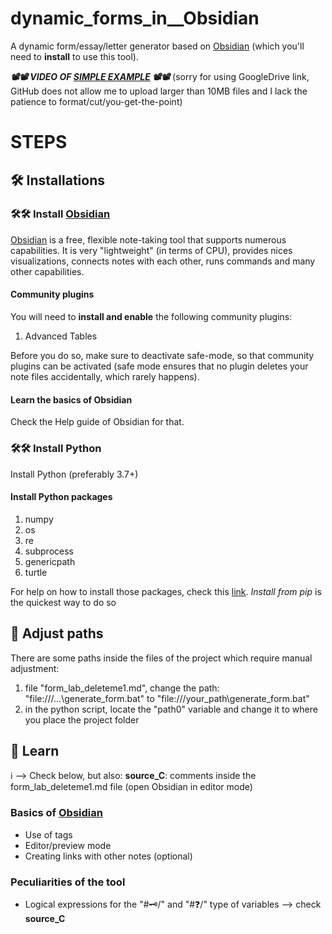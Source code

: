 # dynamic_forms_in__Obsidian
A dynamic form/essay/letter generator based on [Obsidian](https://obsidian.md/) (which you'll need to **install** to use this tool).

**_📽📽 VIDEO OF [SIMPLE EXAMPLE](https://drive.google.com/file/d/1bAL7fB533kJPgGvDSwcS1tzJrEs7ko5a/view?usp=sharing) 📽📽_** (sorry for using GoogleDrive link, GitHub does not allow me to upload larger than 10MB files and I lack the patience to format/cut/you-get-the-point)


# STEPS

## 🛠 Installations

### 🛠🛠 Install [Obsidian](https://obsidian.md/)

[Obsidian](https://obsidian.md/) is a free, flexible note-taking tool that supports numerous capabilities. It is very "lightweight" (in terms of CPU), provides nices visualizations, connects notes with each other, runs commands and many other capabilities.

#### Community plugins

You will need to **install and enable** the following community plugins:

1. Advanced Tables

Before you do so, make sure to deactivate safe-mode, so that community plugins can be activated (safe mode ensures that no plugin deletes your note files accidentally, which rarely happens).

#### Learn the basics of Obsidian

Check the Help guide of Obsidian for that.

### 🛠🛠 Install Python

Install Python (preferably 3.7+)

#### Install Python packages

1. numpy
2. os
3. re
4. subprocess
5. genericpath
6. turtle

For help on how to install those packages, check this [link](https://packaging.python.org/en/latest/tutorials/installing-packages/#use-pip-for-installing). _Install from pip_ is the quickest way to do so

## 📂 Adjust paths 

There are some paths inside the files of the project which require manual adjustment:

1. file "form_lab_deleteme1.md", change the path: "file:///...\generate_form.bat" to "file:///your_path\generate_form.bat"
2. in the python script, locate the "path0" variable and change it to where you place the project folder

## 📖 Learn

ℹ --> Check below, but also: **source_C**: comments inside the form_lab_deleteme1.md file (open Obsidian in editor mode)

### Basics of [Obsidian](https://obsidian.md/)

- Use of tags
- Editor/preview mode 
- Creating links with other notes (optional)

### Peculiarities of the tool

- Logical expressions for the "#🗝/" and "#❓/" type of variables --> check **source_C**

